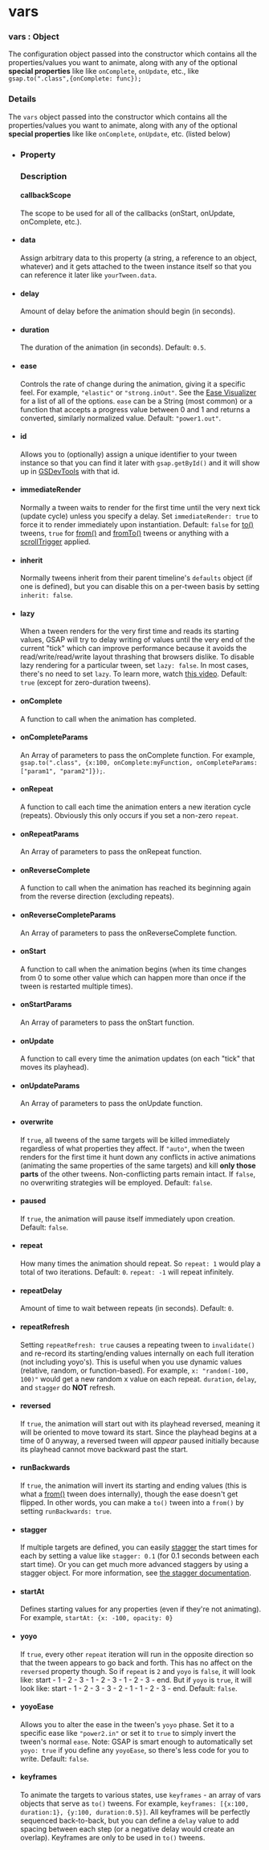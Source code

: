 # vars

### vars : Object

The configuration object passed into the constructor which contains all the properties/values you want to animate, along with any of the optional **special properties** like like `onComplete`, `onUpdate`, etc., like `gsap.to(".class",{onComplete: func});`

### Details[​](#details "Direct link to Details")

The `vars` object passed into the constructor which contains all the properties/values you want to animate, along with any of the optional **special properties** like like `onComplete`, `onUpdate`, etc. (listed below)

* ### Property

  ### Description

  #### callbackScope[](#callbackScope)

  The scope to be used for all of the callbacks (onStart, onUpdate, onComplete, etc.).

* #### data[](#data)

  Assign arbitrary data to this property (a string, a reference to an object, whatever) and it gets attached to the tween instance itself so that you can reference it later like `yourTween.data`.

* #### delay[](#delay)

  Amount of delay before the animation should begin (in seconds).

* #### duration[](#duration)

  The duration of the animation (in seconds). Default: `0.5`.

* #### ease[](#ease)

  Controls the rate of change during the animation, giving it a specific feel. For example, `"elastic"` or `"strong.inOut"`. See the [Ease Visualizer](/docs/v3/Eases.md) for a list of all of the options. `ease` can be a String (most common) or a function that accepts a progress value between 0 and 1 and returns a converted, similarly normalized value. Default: `"power1.out"`.

* #### id[](#id)

  Allows you to (optionally) assign a unique identifier to your tween instance so that you can find it later with `gsap.getById()` and it will show up in [GSDevTools](/docs/v3/Plugins/GSDevTools.md) with that id.

* #### immediateRender[](#immediateRender)

  Normally a tween waits to render for the first time until the very next tick (update cycle) unless you specify a delay. Set `immediateRender: true` to force it to render immediately upon instantiation. Default: `false` for [to()](/docs/v3/GSAP/gsap.to\(\).md) tweens, `true` for [from()](/docs/v3/GSAP/gsap.from\(\).md) and [fromTo()](/docs/v3/GSAP/gsap.fromTo\(\).md) tweens or anything with a [scrollTrigger](/docs/v3/Plugins/ScrollTrigger/.md) applied.

* #### inherit[](#inherit)

  Normally tweens inherit from their parent timeline's `defaults` object (if one is defined), but you can disable this on a per-tween basis by setting `inherit: false`.

* #### lazy[](#lazy)

  When a tween renders for the very first time and reads its starting values, GSAP will try to delay writing of values until the very end of the current "tick" which can improve performance because it avoids the read/write/read/write layout thrashing that browsers dislike. To disable lazy rendering for a particular tween, set `lazy: false`. In most cases, there's no need to set `lazy`. To learn more, watch [this video](https://www.youtube.com/watch?v=TMHJptqnDpU). Default: `true` (except for zero-duration tweens).

* #### onComplete[](#onComplete)

  A function to call when the animation has completed.

* #### onCompleteParams[](#onCompleteParams)

  An Array of parameters to pass the onComplete function. For example, `gsap.to(".class", {x:100, onComplete:myFunction, onCompleteParams:["param1", "param2"]});`.

* #### onRepeat[](#onRepeat)

  A function to call each time the animation enters a new iteration cycle (repeats). Obviously this only occurs if you set a non-zero `repeat`.

* #### onRepeatParams[](#onRepeatParams)

  An Array of parameters to pass the onRepeat function.

* #### onReverseComplete[](#onReverseComplete)

  A function to call when the animation has reached its beginning again from the reverse direction (excluding repeats).

* #### onReverseCompleteParams[](#onReverseCompleteParams)

  An Array of parameters to pass the onReverseComplete function.

* #### onStart[](#onStart)

  A function to call when the animation begins (when its time changes from 0 to some other value which can happen more than once if the tween is restarted multiple times).

* #### onStartParams[](#onStartParams)

  An Array of parameters to pass the onStart function.

* #### onUpdate[](#onUpdate)

  A function to call every time the animation updates (on each "tick" that moves its playhead).

* #### onUpdateParams[](#onUpdateParams)

  An Array of parameters to pass the onUpdate function.

* #### overwrite[](#overwrite)

  If `true`, all tweens of the same targets will be killed immediately regardless of what properties they affect. If `"auto"`, when the tween renders for the first time it hunt down any conflicts in active animations (animating the same properties of the same targets) and kill **only those parts** of the other tweens. Non-conflicting parts remain intact. If `false`, no overwriting strategies will be employed. Default: `false`.

* #### paused[](#paused)

  If `true`, the animation will pause itself immediately upon creation. Default: `false`.

* #### repeat[](#repeat)

  How many times the animation should repeat. So `repeat: 1` would play a total of two iterations. Default: `0`. `repeat: -1` will repeat infinitely.

* #### repeatDelay[](#repeatDelay)

  Amount of time to wait between repeats (in seconds). Default: `0`.

* #### repeatRefresh[](#repeatRefresh)

  Setting `repeatRefresh: true` causes a repeating tween to `invalidate()` and re-record its starting/ending values internally on each full iteration (not including yoyo's). This is useful when you use dynamic values (relative, random, or function-based). For example, `x: "random(-100, 100)"` would get a new random x value on each repeat. `duration`, `delay`, and `stagger` do **NOT** refresh.

* #### reversed[](#reversed)

  If `true`, the animation will start out with its playhead reversed, meaning it will be oriented to move toward its start. Since the playhead begins at a time of 0 anyway, a reversed tween will *appear* paused initially because its playhead cannot move backward past the start.

* #### runBackwards[](#runBackwards)

  If `true`, the animation will invert its starting and ending values (this is what a [from()](/docs/v3/GSAP/gsap.from\(\).md) tween does internally), though the ease doesn't get flipped. In other words, you can make a `to()` tween into a `from()` by setting `runBackwards: true`.

* #### stagger[](#stagger)

  If multiple targets are defined, you can easily [stagger](https://codepen.io/GreenSock/pen/938f5cd34818443c43af9ba2692137a5) the start times for each by setting a value like `stagger: 0.1` (for 0.1 seconds between each start time). Or you can get much more advanced staggers by using a stagger object. For more information, see [the stagger documentation](/resources/getting-started/Staggers.md).

* #### startAt[](#startAt)

  Defines starting values for any properties (even if they're not animating). For example, `startAt: {x: -100, opacity: 0}`

* #### yoyo[](#yoyo)

  If `true`, every other `repeat` iteration will run in the opposite direction so that the tween appears to go back and forth. This has no affect on the `reversed` property though. So if `repeat` is `2` and `yoyo` is `false`, it will look like: start - 1 - 2 - 3 - 1 - 2 - 3 - 1 - 2 - 3 - end. But if `yoyo` is `true`, it will look like: start - 1 - 2 - 3 - 3 - 2 - 1 - 1 - 2 - 3 - end. Default: `false`.

* #### yoyoEase[](#yoyoEase)

  Allows you to alter the ease in the tween's `yoyo` phase. Set it to a specific ease like `"power2.in"` or set it to `true` to simply invert the tween's normal `ease`. Note: GSAP is smart enough to automatically set `yoyo: true` if you define any `yoyoEase`, so there's less code for you to write. Default: `false`.

* #### keyframes[](#keyframes)

  To animate the targets to various states, use `keyframes` - an array of vars objects that serve as `to()` tweens. For example, `keyframes: [{x:100, duration:1}, {y:100, duration:0.5}]`. All keyframes will be perfectly sequenced back-to-back, but you can define a `delay` value to add spacing between each step (or a negative delay would create an overlap). Keyframes are only to be used in `to()` tweens.
